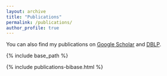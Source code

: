 ```yaml
---
layout: archive
title: "Publications"
permalink: /publications/
author_profile: true
---
```


You can also find my publications on <u><a href="{{site.author.googlescholar}}">Google Scholar</a></u> and <u><a href="{{site.author.dblp}}">DBLP</a></u>.

{% include base_path %}

{% include publications-bibase.html %}
